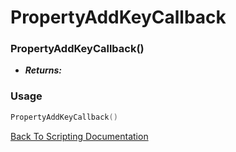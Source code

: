 # PropertyAddKeyCallback

### PropertyAddKeyCallback()
- ***Returns:*** 

### Usage

```Lua
PropertyAddKeyCallback()
```


[Back To Scripting Documentation](../README.md)
